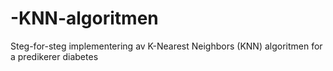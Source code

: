 # -KNN-algoritmen
Steg-for-steg implementering av K-Nearest Neighbors (KNN) algoritmen for a predikerer diabetes 

